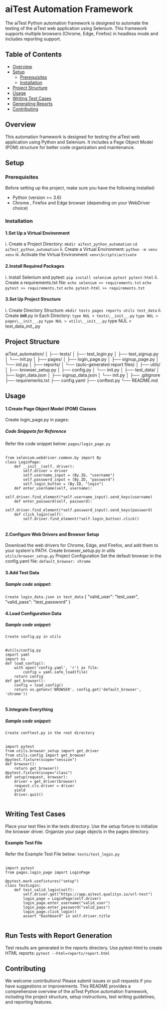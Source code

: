 # aiTest Automation Framework
The aiTest Python automation framework is designed to automate the testing of the aiTest web application using Selenium. This framework supports multiple browsers (Chrome, Edge, Firefox) in headless mode and includes reporting support.

## Table of Contents
- [Overview](#overview)
- [Setup](#setup)
  - [Prerequisites](#prerequisites)
  - [Installation](#installation)
- [Project Structure](#project-structure)
- [Usage](#usage)
- [Writing Test Cases](#writing-test-cases)
- [Generating Reports](#generating-reports)
- [Contributing](#contributing)

## Overview
This automation framework is designed for testing the aiTest web application using Python and Selenium. It includes a Page Object Model (POM) structure for better code organization and maintenance.

## Setup
### Prerequisites
Before setting up the project, make sure you have the following installed:
- Python (version >= 3.6)
- Chrome , Firefox and Edge browser (depending on your WebDriver choice)

### Installation
#### 1.Set Up a Virtual Environment
i. Create a Project Directory:
    `mkdir aiTest_python_automation`
   `cd aiTest_python_automation`
ii. Create a Virtual Environment:
    `python -m venv venv`
iii. Activate the Virtual Environment:
    `venv\Scripts\activate`
#### 2.Install Required Packages
i. Install Selenium and pytest:
`pip install selenium pytest pytest-html`
ii. Create a requirements.txt file:
`echo selenium >> requirements.txt`
`echo pytest >> requirements.txt`
`echo pytest-html >> requirements.txt`

#### 3.Set Up Project Structure 
i. Create Directory Structure:
`mkdir tests pages reports utils test_data`
ii. Create __init__.py in Each Directory:
`type NUL > tests\__init__.py`
`type NUL > pages\__init__.py`
`type NUL > utils\__init__.py`
type NUL > test_data\__init__.py

## Project Structure

aiTest_automation/
│
├── tests/
│ ├── test_login.py
│ ├── test_signup.py
│ └── init.py
│
├── pages/
│ ├── login_page.py
│ ├── signup_page.py
│ └── init.py
│
├── reports/
│ └── (auto-generated report files)
│
├── utils/
│ ├── browser_setup.py
│ ├── config.py
│ └── init.py
│
├── test_data/
│ ├── login_data.json
│ ├── signup_data.json
│ └── init.py
│
├── .gitignore
├── requirements.txt
├── config.yaml
├── conftest.py
└── README.md

## Usage
#### 1.Create Page Object Model (POM) Classes
Create login_page.py in pages:
##### Code Snippets for Reference
Refer the code snippet below:
`pages/login_page.py`
<pre>
  <code class="python">
from selenium.webdriver.common.by import By
class LoginPage:
    def __init__(self, driver):
        self.driver = driver
        self.username_input = (By.ID, "username")
        self.password_input = (By.ID, "password")
        self.login_button = (By.ID, "login")
    def enter_username(self, username):
        self.driver.find_element(*self.username_input).send_keys(username)
    def enter_password(self, password):
        self.driver.find_element(*self.password_input).send_keys(password)
    def click_login(self):
        self.driver.find_element(*self.login_button).click()
    </code>
</pre>

#### 2.Configure Web Drivers and Browser Setup
Download the web drivers for Chrome, Edge, and Firefox, and add them to your system's PATH.
Create browser_setup.py in utils
``` utils/browser_setup.py ```
Project Configuration
Set the default browser in the config.yaml file:
``` default_browser: chrome ```

#### 3.Add Test Data
##### Sample code snippet:
`Create login_data.json in test_data`
{
    "valid_user": "test_user",
    "valid_pass": "test_password"
}
#### 4.Load Configuration Data
##### Sample code snippet:
`Create config.py in utils`
<pre>
  <code class="python">
#utils/config.py
import yaml
import os
def load_config():
    with open('config.yaml', 'r') as file:
        config = yaml.safe_load(file)
    return config
def get_browser():
    config = load_config()
    return os.getenv('BROWSER', config.get('default_browser', 'chrome'))
    </code>
</pre>
    
#### 5.Integrate Everything
##### Sample code snippet:
`Create conftest.py in the root directory`
<pre>
  <code class="python">
import pytest
from utils.browser_setup import get_driver
from utils.config import get_browser
@pytest.fixture(scope="session")
def browser():
    return get_browser()
@pytest.fixture(scope="class")
def setup(request, browser):
    driver = get_driver(browser)
    request.cls.driver = driver
    yield
    driver.quit()
    </code>
</pre>

## Writing Test Cases
Place your test files in the tests directory.
Use the setup fixture to initialize the browser driver.
Organize your page objects in the pages directory.
#### Example Test File
Refer the  Example Test File below:
`tests/test_login.py`
<pre>
  <code class="python">
import pytest
from pages.login_page import LoginPage

@pytest.mark.usefixtures("setup")
class TestLogin:
    def test_valid_login(self):
        self.driver.get("https://app.aitest.qualityx.io/url-test")
        login_page = LoginPage(self.driver)
        login_page.enter_username("valid_user")
        login_page.enter_password("valid_pass")
        login_page.click_login()
        assert "Dashboard" in self.driver.title
    </code>
</pre>
    
## Run Tests with Report Generation
Test results are generated in the reports directory. Use pytest-html to create HTML reports:
``` pytest --html=reports/report.html ```

## Contributing
We welcome contributions! Please submit issues or pull requests if you have suggestions or improvements.
This README provides a comprehensive overview of the aiTest Python automation framework, including the project structure, setup instructions, test writing guidelines, and reporting features.







